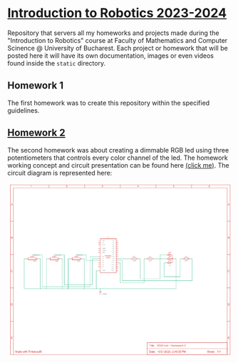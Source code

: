 # [Introduction to Robotics 2023-2024](https://github.com/iRaduS/IntroductionToRobotics)
Repository that servers all my homeworks and projects made during the "Introduction to Robotics" course at Faculty of Mathematics and Computer Scinence @ University of Bucharest. Each project or homework that will be posted here it will have its own documentation, images or even videos found inside the ```static``` directory.

## Homework 1
The first homework was to create this repository within the specified guidelines.

## [Homework 2](/hw2_rgbLedPotentiometer/)

The second homework was about creating a dimmable RGB led using three potentiometers that controls every color channel of the led. The homework working concept and circuit presentation can be found here [(click me)](https://www.youtube.com/watch?v=i8qvw5pMxZ8). The circuit diagram is represented here:

![diagram](/static/hw2/diagram.png)


